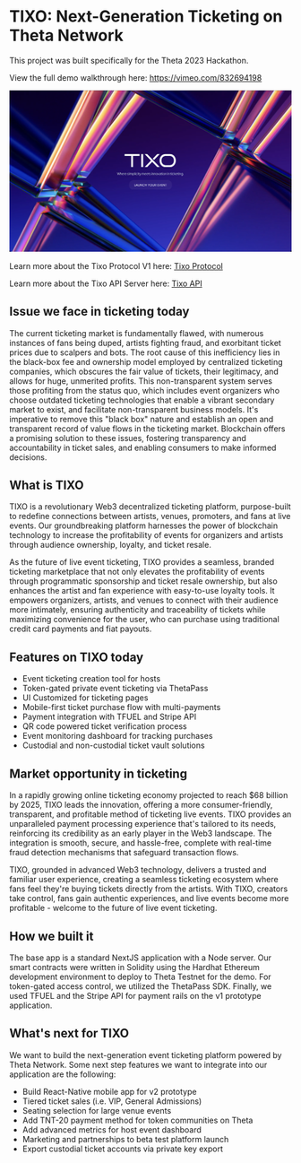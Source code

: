 # TIXO: Next-Generation Ticketing on Theta Network

This project was built specifically for the Theta 2023 Hackathon.

View the full demo walkthrough here: https://vimeo.com/832694198

![](/app/public/landing.png)


Learn more about the Tixo Protocol V1 here: [Tixo Protocol](/contracts/)

Learn more about the Tixo API Server here: [Tixo API](/server/)

## Issue we face in ticketing today

The current ticketing market is fundamentally flawed, with numerous instances of fans being duped, artists fighting fraud, and exorbitant ticket prices due to scalpers and bots. The root cause of this inefficiency lies in the black-box fee and ownership model employed by centralized ticketing companies, which obscures the fair value of tickets, their legitimacy, and allows for huge, unmerited profits. This non-transparent system serves those profiting from the status quo, which includes event organizers who choose outdated ticketing technologies that enable a vibrant secondary market to exist, and facilitate non-transparent business models. It's imperative to remove this "black box" nature and establish an open and transparent record of value flows in the ticketing market. Blockchain offers a promising solution to these issues, fostering transparency and accountability in ticket sales, and enabling consumers to make informed decisions.

## What is TIXO

TIXO is a revolutionary Web3 decentralized ticketing platform, purpose-built to redefine connections between artists, venues, promoters, and fans at live events. Our groundbreaking platform harnesses the power of blockchain technology to increase the profitability of events for organizers and artists through audience ownership, loyalty, and ticket resale.

As the future of live event ticketing, TIXO provides a seamless, branded ticketing marketplace that not only elevates the profitability of events through programmatic sponsorship and ticket resale ownership, but also enhances the artist and fan experience with easy-to-use loyalty tools. It empowers organizers, artists, and venues to connect with their audience more intimately, ensuring authenticity and traceability of tickets while maximizing convenience for the user, who can purchase using traditional credit card payments and fiat payouts.

## Features on TIXO today

- Event ticketing creation tool for hosts
- Token-gated private event ticketing via ThetaPass
- UI Customized for ticketing pages
- Mobile-first ticket purchase flow with multi-payments
- Payment integration with TFUEL and Stripe API
- QR code powered ticket verification process
- Event monitoring dashboard for tracking purchases
- Custodial and non-custodial ticket vault solutions

## Market opportunity in ticketing

In a rapidly growing online ticketing economy projected to reach $68 billion by 2025, TIXO leads the innovation, offering a more consumer-friendly, transparent, and profitable method of ticketing live events. TIXO provides an unparalleled payment processing experience that's tailored to its needs, reinforcing its credibility as an early player in the Web3 landscape. The integration is smooth, secure, and hassle-free, complete with real-time fraud detection mechanisms that safeguard transaction flows.

TIXO, grounded in advanced Web3 technology, delivers a trusted and familiar user experience, creating a seamless ticketing ecosystem where fans feel they're buying tickets directly from the artists. With TIXO, creators take control, fans gain authentic experiences, and live events become more profitable - welcome to the future of live event ticketing.

## How we built it
The base app is a standard NextJS application with a Node server. Our smart contracts were written in Solidity using the Hardhat Ethereum development environment to deploy to Theta Testnet for the demo. For token-gated access control, we utilized the ThetaPass SDK. Finally, we used TFUEL and the Stripe API for payment rails on the v1 prototype application.

## What's next for TIXO

We want to build the next-generation event ticketing platform powered by Theta Network. Some next step features we want to integrate into our application are the following:
- Build React-Native mobile app for v2 prototype
- Tiered ticket sales (i.e. VIP, General Admissions)
- Seating selection for large venue events
- Add TNT-20 payment method for token communities on Theta
- Add advanced metrics for host event dashboard
- Marketing and partnerships to beta test platform launch
- Export custodial ticket accounts via private key export